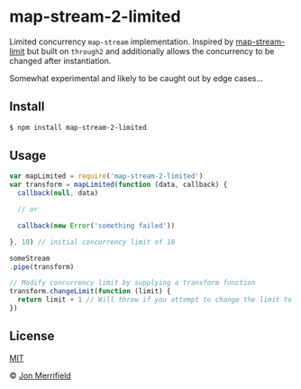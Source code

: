 # map-stream-2-limited

Limited concurrency `map-stream` implementation. Inspired by
[map-stream-limit](https://github.com/parshap/map-stream-limit)
but built on `through2` and additionally allows the concurrency to be changed
after instantiation.

Somewhat experimental and likely to be caught out by edge cases...

## Install

```bash
$ npm install map-stream-2-limited
```

## Usage

```js
var mapLimited = require('map-stream-2-limited')
var transform = mapLimited(function (data, callback) {
  callback(null, data)

  // or

  callback(new Error('something failed'))

}, 10) // initial concurrency limit of 10

someStream
.pipe(transform)

// Modify concurrency limit by supplying a transform function
transform.changeLimit(function (limit) {
  return limit + 1 // Will throw if you attempt to change the limit to < 1
})

```

## License

[MIT](http://opensource.org/licenses/MIT)

© [Jon Merrifield](http://www.jmerrifield.com)
